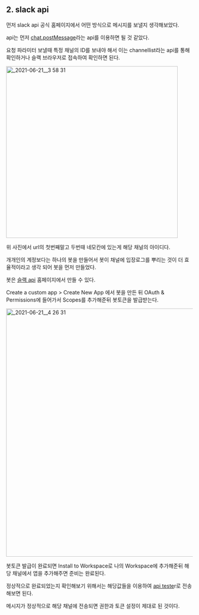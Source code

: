 ## 2. slack api

먼저 slack api 공식 홈페이지에서 어떤 방식으로 메시지를 보낼지 생각해보았다.

api는 먼저 [chat.postMessage](https://api.slack.com/methods/chat.postMessage)라는 api를 이용하면 될 것 같았다.

요청 파라미터 보낼때 특정 채널의 ID를 보내야 해서 이는 channellist라는 api를 통해 확인하거나 슬랙 브라우저로 접속하여 확인하면 된다.

<img width="463" alt="_2021-06-21__3 58 31" src="https://user-images.githubusercontent.com/58289110/122876179-2a099100-d370-11eb-8719-4976f9b318e1.png">

위 사진에서 url의 첫번째말고 두번때 네모칸에 있는게 해당 채널의 아이디다.

개개인의 계정보다는 하나의 봇을 만들어서  봇이 채널에 입장로그를 뿌리는 것이 더 효율적이라고 생각 되어 봇을 먼저 만들었다.

봇은 [슬랙 api](https://api.slack.com/) 홈페이지에서 만들 수 있다.

Create a custom app > Create New App 에서 봇을 만든 뒤 OAuth & Permissions에 들어가서  Scopes를 추가해준뒤 봇토큰을 발급받는다.

<img width="669" alt="_2021-06-21__4 26 31" src="https://user-images.githubusercontent.com/58289110/122876213-32fa6280-d370-11eb-98c7-80c4f9c14a4a.png">

봇토큰 발급이 완료되면 Install to Workspace로 나의 Workspace에 추가해준뒤 해당 채널에서 앱을 추가해주면 준비는 완료된다.

정상적으로 완료되었는지 확인해보기 위해서는 해당값들을 이용하여 [api teste](https://api.slack.com/methods/chat.postMessage/test)r로 전송해보면 된다.

메시지가 정상적으로 해당 채널에 전송되면 권한과 토큰 설정이 제대로 된 것이다.
